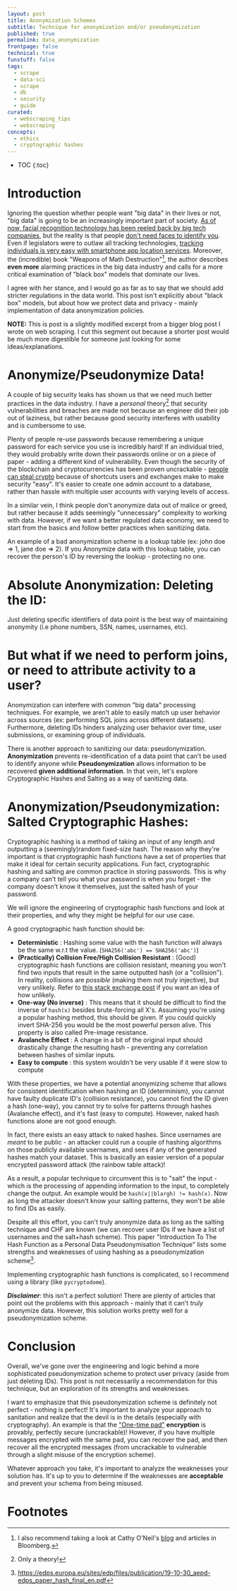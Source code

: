```yaml
---
layout: post
title: Anonymization Schemes
subtitle: Technique for anonymization and/or pseudonymization
published: true
permalink: data_anonymization
frontpage: false
technical: true
funstuff: false
tags:
  - scrape
  - data-sci
  - scrape
  - db
  - security
  - guide
curated:
  - webscraping_tips
  - webscraping
concepts:
  - ethics
  - cryptographic hashes
---
```


* TOC
{:toc}

# Introduction
Ignoring the question whether people want "big data" in their lives or not, "big data" is going to be an increasingly important part of society. [As of now, facial recognition technology has been reeled back by big tech companies](https://www.vox.com/recode/2020/6/10/21287194/amazon-microsoft-ibm-facial-recognition-moratorium-police), but the reality is that people [don't need faces to identify you](https://www.scmp.com/tech/start-ups/article/2187600/chinese-police-surveillance-gets-boost-ai-start-watrix-technology-can). Even if legislators were to outlaw all tracking technologies, [tracking individuals is very easy with smartphone app location services](https://www.nytimes.com/interactive/2018/12/10/business/location-data-privacy-apps.html). Moreover, the (incredible) book "Weapons of Math Destruction"[^1], the author describes **even more** alarming practices in the big data industry and calls for a more critical examination of "black box" models that dominate our lives. 

[^1]: I also recommend taking a look at Cathy O'Neil's [blog](https://mathbabe.org/) and articles in Bloomberg.

I agree with her stance, and I would go as far as to say that we should add stricter regulations in the data world. This post isn't explicitly about "black box" models, but about how we protect data and privacy - mainly implementation of data anonymization policies. 

**NOTE:** This is post is a slightly modified excerpt from a bigger blog post I wrote on web scraping. I cut this segment out because a shorter post would be much more digestible for someone just looking for some ideas/explanations. 

# Anonymize/Pseudonymize Data!
A couple of big security leaks has shown us that we need much better practices in the data industry. I have a *personal* theory[^2] that security vulnerabilities and breaches are made not because an engineer did their job out of laziness, but rather because good security interferes with usability and is cumbersome to use. 

[^2]: Only a theory!

Plenty of people re-use passwords because remembering a unique password for each service you use is incredibly hard! If an individual tried, they would probably write down their passwords online or on a piece of paper - adding a different kind of vulnerability. Even though the security of the blockchain and cryptocurrencies has been proven uncrackable - [people can steal crypto](https://selfkey.org/list-of-cryptocurrency-exchange-hacks/) because of shortcuts users and exchanges make to make security "easy". It's easier to create one admin account to a database, rather than hassle with multiple user accounts with varying levels of access.

In a similar vein, I think people don't anonymize data out of malice or greed, but rather  because it adds seemingly "unnecessary" complexity to working with data. However, if we want a better regulated data economy, we need to start from the basics and follow better practices when sanitizing data. 

An example of a bad anonymization scheme is a lookup table (ex: john doe => 1, jane doe => 2). If you Anonymize data with this lookup table, you can recover the person's ID by reversing the lookup - protecting no one.

# Absolute Anonymization: Deleting the ID:
Just deleting specific identifiers of data point is the best way of maintaining anonymity (i.e phone numbers, SSN, names, usernames, etc). 

# But what if we need to perform joins, or need to attribute activity to a user?
Anonymization can interfere with common "big data" processing techniques. For example, we aren't able to easily match up user behavior across sources (ex: performing SQL joins across different datasets). Furthermore, deleting IDs hinders analyzing user behavior over time, user submissions, or examining group of individuals. 

There is another approach to sanitizing our data: pseudonymization. **Anonymization** prevents re-identification of a data point that can't be used to identify anyone while **Pseudonymization** allows information to be recovered **given additional information**. In that vein, let's explore Cryptographic Hashes and Salting as a way of sanitizing data.

# Anonymization/Pseudonymization: Salted Cryptographic Hashes:
Cryptographic hashing is a method of taking an input of any length and outputting a (seemingly)random fixed-size hash. The reason why they're important is that cryptographic hash functions have a set of properties that make it ideal for certain security applications. Fun fact, cryptographic hashing and salting are common practice in storing passwords. This is why a company can't tell you what your password is when you forget - the company doesn't know it themselves, just the salted hash of your password.

We will ignore the engineering of cryptographic hash functions and look at their properties, and why they might be helpful for our use case. 

A good cryptographic hash function should be: 
- **Deterministic** : Hashing some value with the hash function will always be the same w.r.t the value. (`SHA256('abc') == SHA256('abc')`)
- **(Practically) Collision Free/High Collision Resistant** : (Good) cryptographic hash functions are collision resistant, meaning you won't find two inputs that result in the same outputted hash (or a "collision"). In reality, collisions are *possible* (making them not *truly* injective), but very unlikely. Refer to [this stack exchange post](https://stackoverflow.com/questions/4014090/is-it-safe-to-ignore-the-possibility-of-sha-collisions-in-practice#:~:text=For%20instance%2C%20with%20SHA%2D256,second%20to%20about%2010%2D15.) if you want an idea of how unlikely.
- **One-way (No inverse)** : This means that it should be difficult to find the inverse of `hash(x)` besides brute-forcing all X's. Assuming you're using a popular hashing method, this should be given. If you could quickly invert SHA-256 you would be the most powerful person alive. This property is also called Pre-image resistance.
- **Avalanche Effect** : A change in a bit of the original input should drastically change the resulting hash - preventing any correlation between hashes of similar inputs.
- **Easy to compute** : this system wouldn't be very usable if it were slow to compute

With these properties, we have a potential anonymizing scheme that allows for consistent identification when hashing an ID (determinism), you cannot have faulty duplicate ID's (collision resistance), you cannot find the ID given a hash (one-way), you cannot try to solve for patterns through hashes (Avalanche effect), and it's fast (easy to compute). However, naked hash functions alone are not good enough.

In fact, there exists an easy attack to naked hashes. Since usernames are *meant* to be public - an attacker could run a couple of hashing algorithms on those publicly available usernames, and sees if any of the generated hashes match your dataset. This is basically an easier version of a popular encrypted password attack (the rainbow table attack)! 

As a result, a popular technique to circumvent this is to "salt" the input - which is the processing of appending information to the input, to completely change the output. An example would be `hash(x||blargh) != hash(x)`. Now as long the attacker doesn't know your salting patterns, they won't be able to find IDs as easily. 

Despite all this effort, you can't truly anonymize data as long as the salting technique and CHF are known (we can recover user IDs if we have a list of usernames and the salt+hash scheme). This paper "Introduction To The Hash Function as a Personal Data Pseudonymisation Technique" lists some strengths and weaknesses of using hashing as a pseudonymization scheme[^3]. 

[^3]: https://edps.europa.eu/sites/edp/files/publication/19-10-30_aepd-edps_paper_hash_final_en.pdf

Implementing cryptographic hash functions is complicated, so I recommend using a library (like `pycryptodome`). 

***Disclaimer***: this isn't a perfect solution! There are plenty of articles that point out the problems with this approach - mainly that it can't *truly* anonymize data. However, this solution works pretty well for a pseudonymization scheme.


# Conclusion
Overall, we've gone over the engineering and logic behind a more sophisticated pseudonymization scheme to protect user privacy (aside from just deleting IDs). This post is not necessarily a recommendation for this technique, but an exploration of its strengths and weaknesses. 

I want to emphasize that this pseudonymization scheme is definitely not perfect - nothing is perfect! It's important to analyze your approach to sanitation and realize that the devil is in the details (especially with cryptography). An example is that the ["One-time pad"](https://en.wikipedia.org/wiki/One-time_pad) **encryption** is provably, perfectly secure (uncrackable)! However, if you have multiple messages encrypted with the same pad, you can recover the pad, and then recover all the encrypted messages (from uncrackable to vulnerable through a slight misuse of the encryption scheme). 

Whatever approach you take, it's important to analyze the weaknesses your solution has. It's up to you to determine if the weaknesses are **acceptable** and prevent your schema from being misused.

# Footnotes